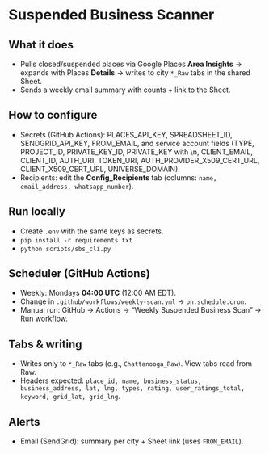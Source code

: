 # Suspended Business Scanner

## What it does
- Pulls closed/suspended places via Google Places **Area Insights** → expands with Places **Details** → writes to city `*_Raw` tabs in the shared Sheet.
- Sends a weekly email summary with counts + link to the Sheet.

## How to configure
- Secrets (GitHub Actions): PLACES_API_KEY, SPREADSHEET_ID, SENDGRID_API_KEY, FROM_EMAIL, and service account fields (TYPE, PROJECT_ID, PRIVATE_KEY_ID, PRIVATE_KEY with \n, CLIENT_EMAIL, CLIENT_ID, AUTH_URI, TOKEN_URI, AUTH_PROVIDER_X509_CERT_URL, CLIENT_X509_CERT_URL, UNIVERSE_DOMAIN).
- Recipients: edit the **Config_Recipients** tab (columns: `name, email_address, whatsapp_number`).

## Run locally
- Create `.env` with the same keys as secrets.
- `pip install -r requirements.txt`
- `python scripts/sbs_cli.py`

## Scheduler (GitHub Actions)
- Weekly: Mondays **04:00 UTC** (12:00 AM EDT).
- Change in `.github/workflows/weekly-scan.yml` → `on.schedule.cron`.
- Manual run: GitHub → Actions → “Weekly Suspended Business Scan” → Run workflow.

## Tabs & writing
- Writes only to `*_Raw` tabs (e.g., `Chattanooga_Raw`). View tabs read from Raw.
- Headers expected: `place_id, name, business_status, business_address, lat, lng, types, rating, user_ratings_total, keyword, grid_lat, grid_lng`.

## Alerts
- Email (SendGrid): summary per city + Sheet link (uses `FROM_EMAIL`).
